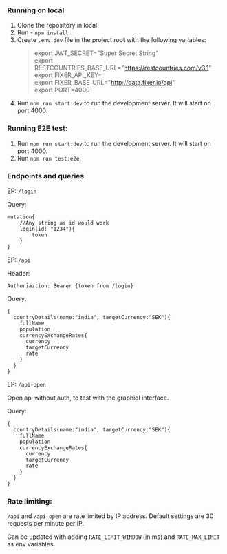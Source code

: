 ### Running on local

1. Clone the repository in local
2. Run - `npm install`
3. Create `.env.dev` file in the project root with the following variables:
    > export JWT_SECRET="Super Secret String"\
    > export RESTCOUNTRIES_BASE_URL="https://restcountries.com/v3.1" \
    > export FIXER_API_KEY= \
    > export FIXER_BASE_URL="http://data.fixer.io/api" \
    > export PORT=4000
4. Run `npm run start:dev` to run the development server. It will start on port 4000.

### Running E2E test:

1. Run `npm run start:dev` to run the development server. It will start on port 4000.
2. Run `npm run test:e2e`.

### Endpoints and queries

EP: `/login`

Query:

```
mutation{
    //Any string as id would work
    login(id: "1234"){
        token
    }
}
```

EP: `/api`

Header:

```
Authoriaztion: Bearer {token from /login}
```

Query:

```
{
  countryDetails(name:"india", targetCurrency:"SEK"){
    fullName
    population
    currencyExchangeRates{
      currency
      targetCurrency
      rate
    }
  }
}
```

EP: `/api-open`

Open api without auth, to test with the graphiql interface.

Query:

```
{
  countryDetails(name:"india", targetCurrency:"SEK"){
    fullName
    population
    currencyExchangeRates{
      currency
      targetCurrency
      rate
    }
  }
}
```

### Rate limiting:

`/api` and `/api-open` are rate limited by IP address. Default settings are 30 requests per minute per IP.

Can be updated with adding `RATE_LIMIT_WINDOW` (in ms) and `RATE_MAX_LIMIT` as env variables

